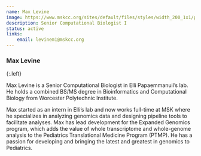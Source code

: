```yaml
---
name: Max Levine
image: https://www.mskcc.org/sites/default/files/styles/width_200_1x1/public/node/150283/3x2/levine_170926_08_1200x800.jpg?h=10d202d3
description: Senior Computational Biologist I
status: active
links:
    email: levinem1@mskcc.org
---
```


### Max Levine
{:.left}

Max Levine is a Senior Computational Biologist in Elli Papaemmanuil’s lab. He holds a combined BS/MS degree in Bioinformatics and Computational Biology from Worcester Polytechnic Institute.

Max started as an intern in Elli’s lab and now works full-time at MSK where he specializes in analyzing genomics data and designing pipeline tools to facilitate analyses. Max has lead development for the Expanded Genomics program, which adds the value of whole transcriptome and whole-genome analysis to the Pediatrics Translational Medicine Program (PTMP). He has a passion for developing and bringing the latest and greatest in genomics to Pediatrics.  
        